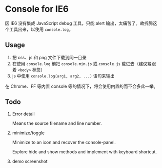 Console for IE6
===============

因 IE6 没有集成 JavaScript debug 工具，只能 alert 输出，太痛苦了，故折腾这个工具出来，以使用 `console.log`。


Usage
-----

1. 把 css、js 和 png 文件下载到同一目录
2. 在使用 `console.log` 前把 `console.min.js` 或 `console.js` 载进去（建议紧跟着 `<body>` 标签）
3. js 中使用 `console.log(arg1, arg2, ...)` 语句来输出

在 Chrome、FF 等内置 console 等的情况下，将会使用内置的而不会多此一举。


Todo
----

1. Error detail

    Means the source filename and line number.

2. minimize/toggle

    Minimize to an icon and recover the console-panel.

    Explore hide and show methods and implement with keyboard shortcut.

3. demo screenshot
